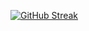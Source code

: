 [![GitHub Streak](https://streak-stats.demolab.com?user=RaulRDA&theme=tokyonight&hide_border=true&date_format=j%20M%5B%20Y%5D)](https://git.io/streak-stats)
